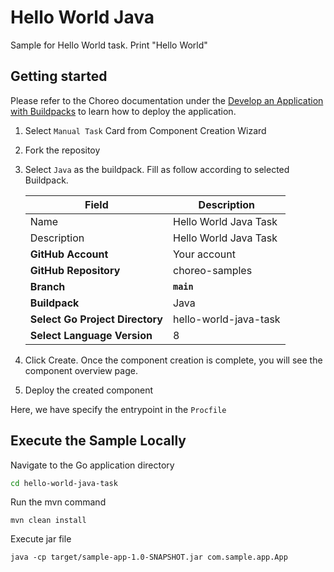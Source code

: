 # Hello World Java

Sample for Hello World task. Print "Hello World"


## Getting started

Please refer to the Choreo documentation under the [Develop an Application with Buildpacks](https://wso2.com/choreo/develop-components/deploy-an-application-with-buildpacks) to learn how to deploy the application.

1. Select `Manual Task` Card from Component Creation Wizard
2. Fork the repositoy
3. Select `Java` as the buildpack. Fill as follow according to selected Buildpack.

    | **Field**             | **Description**                               |
    |-----------------------|-----------------------------------------------|
    |Name           | Hello World Java Task              |
    |Description    | Hello World Java Task       |
    | **GitHub Account**    | Your account                                  |
    | **GitHub Repository** | choreo-samples |
    | **Branch**            | **`main`**                               |
    | **Buildpack**      | Java|
    | **Select Go Project Directory**       | hello-world-java-task |
    | **Select Language Version**              | 8 |

4. Click Create. Once the component creation is complete, you will see the component overview page.
5. Deploy the created component

Here, we have specify the entrypoint in  the `Procfile`

## Execute the Sample Locally

Navigate to the Go application directory

```bash
cd hello-world-java-task
```

Run the mvn command

```shell
mvn clean install
```

Execute jar file
```
java -cp target/sample-app-1.0-SNAPSHOT.jar com.sample.app.App
```